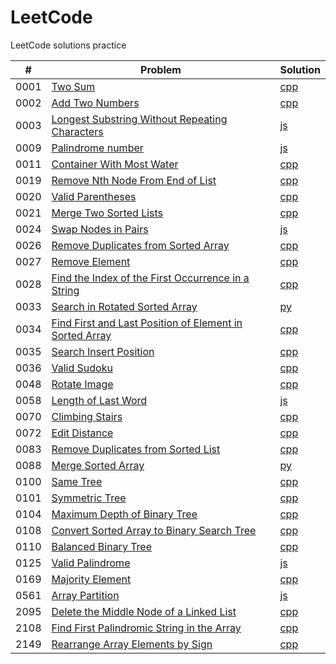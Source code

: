 # LeetCode
LeetCode solutions practice

| # | Problem | Solution |
| - | ------- | -------- |
| 0001 | [Two Sum](https://leetcode.com/problems/two-sum/) | [cpp](https://github.com/Derrick-Mao/LeetCode/blob/main/Solutions/0001_Two_Sum.cpp) |
| 0002 | [Add Two Numbers](https://leetcode.com/problems/add-two-numbers/) | [cpp](https://github.com/Derrick-Mao/LeetCode/blob/main/Solutions/0002_Add_Two_Nums.cpp) |
| 0003 | [Longest Substring Without Repeating Characters](https://leetcode.com/problems/longest-substring-without-repeating-characters/) | [js](https://github.com/Derrick-Mao/LeetCode/blob/main/Solutions/0003_Longest_SubS_WOut_Repeating_Ch.js) |
| 0009 | [Palindrome number](https://leetcode.com/problems/palindrome-number/) | [js](https://github.com/Derrick-Mao/LeetCode/blob/main/Solutions/0009_Palindrome_Num.js) |
| 0011 | [Container With Most Water](https://leetcode.com/problems/container-with-most-water/) | [cpp](https://github.com/Derrick-Mao/LeetCode/blob/main/Solutions/0011_Container_With_Most_Water.cpp) |
| 0019 | [Remove Nth Node From End of List](https://leetcode.com/problems/remove-nth-node-from-end-of-list/) | [cpp](https://github.com/Derrick-Mao/LeetCode/blob/main/Solutions/0019_Rmv_nth_Node_From_End_of_List.cpp) |
| 0020 | [Valid Parentheses](https://leetcode.com/problems/valid-parentheses/) | [cpp](https://github.com/Derrick-Mao/LeetCode/blob/main/Solutions/0020_Valid_Parentheses.cpp) |
| 0021 | [Merge Two Sorted Lists](https://leetcode.com/problems/merge-two-sorted-lists/) | [cpp](https://github.com/Derrick-Mao/LeetCode/blob/main/Solutions/0021_Merge_Two_Sorted_lists.cpp) |
| 0024 | [Swap Nodes in Pairs](https://leetcode.com/problems/swap-nodes-in-pairs/) | [js](https://github.com/Derrick-Mao/LeetCode/blob/main/Solutions/0024_Swap_Nodes_in_Pairs.js) |
| 0026 | [Remove Duplicates from Sorted Array](https://leetcode.com/problems/remove-duplicates-from-sorted-array/) | [cpp](https://github.com/Derrick-Mao/LeetCode/blob/main/Solutions/0026_Remove_Duplicates_from_Sorted_Array.cpp) |
| 0027 | [Remove Element](https://leetcode.com/problems/remove-element/) | [cpp](https://github.com/Derrick-Mao/LeetCode/blob/main/Solutions/0027_Remove_Element.cpp) |
| 0028 | [Find the Index of the First Occurrence in a String](https://leetcode.com/problems/find-the-index-of-the-first-occurrence-in-a-string/) | [cpp](https://github.com/Derrick-Mao/LeetCode/blob/main/Solutions/0028_Find_the_i_of_the_1st_Occur_in_a_Str.cpp) |
| 0033 | [Search in Rotated Sorted Array](https://leetcode.com/problems/search-in-rotated-sorted-array/) | [py](https://github.com/Derrick-Mao/LeetCode/blob/main/Solutions/0033_Srch_in_Rotated_Sorted_Arr.py) |
| 0034 | [Find First and Last Position of Element in Sorted Array](https://leetcode.com/problems/find-first-and-last-position-of-element-in-sorted-array/) | [cpp](https://github.com/Derrick-Mao/LeetCode/blob/main/Solutions/0034_Find_1st_and_Last_Pos_of_Ele_in_Sorted_Ar.cpp) |
| 0035 | [Search Insert Position](https://leetcode.com/problems/search-insert-position/) | [cpp](https://github.com/Derrick-Mao/LeetCode/blob/main/Solutions/0035_Search_Insert_Pos.cpp) |
| 0036 | [Valid Sudoku](https://leetcode.com/problems/valid-sudoku/) | [cpp](https://github.com/Derrick-Mao/LeetCode/blob/main/Solutions/0036_Valid_Sudoku.cpp) |
| 0048 | [Rotate Image](https://leetcode.com/problems/rotate-image/) | [cpp](https://github.com/Derrick-Mao/LeetCode/blob/main/Solutions/0048_Rotate_Image.cpp) |
| 0058 | [Length of Last Word](https://leetcode.com/problems/length-of-last-word/) | [js](https://github.com/Derrick-Mao/LeetCode/blob/main/Solutions/0058_Length_of_Last_Word.js) |
| 0070 | [Climbing Stairs](https://leetcode.com/problems/climbing-stairs/) | [cpp](https://github.com/Derrick-Mao/LeetCode/blob/main/Solutions/0070_Climbing_Stairs.cpp) |
| 0072 | [Edit Distance](https://leetcode.com/problems/edit-distance/) | [cpp](https://github.com/Derrick-Mao/LeetCode/blob/main/Solutions/0072_Edit_Distance.cpp) |
| 0083 | [Remove Duplicates from Sorted List](https://leetcode.com/problems/remove-duplicates-from-sorted-list/) | [cpp](https://github.com/Derrick-Mao/LeetCode/blob/main/Solutions/0083_Rmv_Dupes_from_Sorted_List.cpp) |
| 0088 | [Merge Sorted Array](https://leetcode.com/problems/merge-sorted-array/) | [py](https://github.com/Derrick-Mao/LeetCode/blob/main/Solutions/0088_Merge_Sorted_Array.py) |
| 0100 | [Same Tree](https://leetcode.com/problems/same-tree/) | [cpp](https://github.com/Derrick-Mao/LeetCode/blob/main/Solutions/0100_Same_Tree.cpp) |
| 0101 | [Symmetric Tree](https://leetcode.com/problems/symmetric-tree/) | [cpp](https://github.com/Derrick-Mao/LeetCode/blob/main/Solutions/0101_Symmetric_Tree.cpp) |
| 0104 | [Maximum Depth of Binary Tree](https://leetcode.com/problems/maximum-depth-of-binary-tree/) | [cpp](https://github.com/Derrick-Mao/LeetCode/blob/main/Solutions/0104_Max_Depth_of_BTree.cpp) |
| 0108 | [Convert Sorted Array to Binary Search Tree](https://leetcode.com/problems/convert-sorted-array-to-binary-search-tree/) | [cpp](https://github.com/Derrick-Mao/LeetCode/blob/main/Solutions/0108_Sorted_Arr_to_BST.cpp) |
| 0110 | [Balanced Binary Tree](https://leetcode.com/problems/balanced-binary-tree/) | [cpp](https://github.com/Derrick-Mao/LeetCode/blob/main/Solutions/0110_Balanced_BTree.cpp) |
| 0125 | [Valid Palindrome](https://leetcode.com/problems/valid-palindrome/) | [js](https://github.com/Derrick-Mao/LeetCode/blob/main/Solutions/0125_Valid_Palindrome.js) |
| 0169 | [Majority Element](https://leetcode.com/problems/majority-element/) | [cpp](https://github.com/Derrick-Mao/LeetCode/blob/main/Solutions/0169_Majority_Element.cpp) |
| 0561 | [Array Partition](https://leetcode.com/problems/array-partition/) | [js](https://github.com/Derrick-Mao/LeetCode/blob/main/Solutions/0561_Array_Partition.js) |
| 2095 | [Delete the Middle Node of a Linked List](https://leetcode.com/problems/delete-the-middle-node-of-a-linked-list/) | [cpp](https://github.com/Derrick-Mao/LeetCode/blob/main/Solutions/2095_Del_Mid_Node_of_Linked_List.cpp) |
| 2108 | [Find First Palindromic String in the Array](https://leetcode.com/problems/find-first-palindromic-string-in-the-array/) | [cpp](https://github.com/Derrick-Mao/LeetCode/blob/main/Solutions/2108_1st_Palin_in_Array.cpp) |
| 2149 | [Rearrange Array Elements by Sign](https://leetcode.com/problems/rearrange-array-elements-by-sign/) | [cpp](https://github.com/Derrick-Mao/LeetCode/blob/main/Solutions/2149_Rearrage_Arr_El_by_Sign.cpp) |

